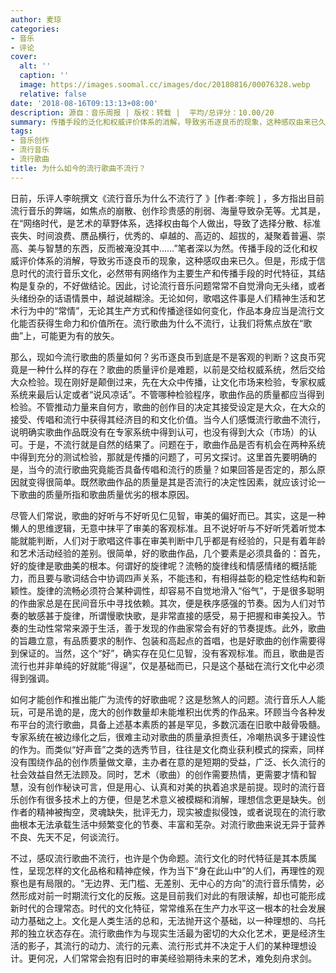 ```yaml
---
author: 麦琼
categories:
- 音乐
- 评论
cover:
  alt: ''
  caption: ''
  image: https://images.soomal.cc/images/doc/20180816/00076328.webp
  relative: false
date: '2018-08-16T09:13:13+08:00'
description: 源自：音乐周报 | 版权：转载 |  平均/总评分：10.00/20
summary: 传播手段的泛化和权威评价体系的消解，导致劣币逐良币的现象，这种感叹由来已久。但是，形成于信息时代的流行音乐文化，必然带有网络作为主要生产和传播手段的时代特征，其结构是复杂的，不好做结论……
tags:
- 音乐创作
- 流行音乐
- 流行歌曲
title: 为什么如今的流行歌曲不流行？
---
```


日前，乐评人李皖撰文《流行音乐为什么不流行了 》[作者:李皖 ]
，多方指出目前流行音乐的弊端，如焦点的崩散、创作珍贵感的削弱、海量导致杂芜等。尤其是，在“网络时代，是艺术的草野体系，选择权由每个人做出，导致了选择分散、标准丧失、时间浪费、赝品横行，优秀的、卓越的、高迈的、超拔的，凝聚着普遍、崇高、美与智慧的东西，反而被淹没其中……”笔者深以为然。传播手段的泛化和权威评价体系的消解，导致劣币逐良币的现象，这种感叹由来已久。但是，形成于信息时代的流行音乐文化，必然带有网络作为主要生产和传播手段的时代特征，其结构是复杂的，不好做结论。因此，讨论流行音乐问题常常不自觉滑向无头绪，或者头绪纷杂的话语情景中，越说越糊涂。无论如何，歌唱这件事是人们精神生活和艺术行为中的“常情”，无论其生产方式和传播途径如何变化，作品本身应当是流行文化能否获得生命力和价值所在。流行歌曲为什么不流行，让我们将焦点放在“歌曲”上，可能更为有的放矢。

那么，现如今流行歌曲的质量如何？劣币逐良币到底是不是客观的判断？这良币究竟是一种什么样的存在？歌曲的质量评价是难题，以前是交给权威系统，然后交给大众检验。现在刚好是颠倒过来，先在大众中传播，让文化市场来检验，专家权威系统来最后认定或者“说风凉话”。不管哪种检验程序，歌曲作品的质量都应当得到检验。不管推动力量来自何方，歌曲的创作目的决定其接受设定是大众，在大众的接受、传唱和流行中获得其经济目的和文化价值。当今人们感慨流行歌曲不流行，说明确实歌曲作品既没有在专家系统中得到认可，也没有得到大众（市场）的认可。于是，不流行就是自然的结果了。问题在于，歌曲作品是否有机会在两种系统中得到充分的测试检验，那就是传播的问题了，可另文探讨。这里首先要明确的是，当今的流行歌曲究竟能否具备传唱和流行的质量？如果回答是否定的，那么原因就变得很简单。既然歌曲作品的质量是其是否流行的决定性因素，就应该讨论一下歌曲的质量所指和歌曲质量优劣的根本原因。

尽管人们常说，歌曲的好听与不好听见仁见智，审美的偏好而已。其实，这是一种懒人的思维逻辑，无意中抹平了审美的客观标准。且不说好听与不好听凭着听觉本能就能判断，人们对于歌唱这件事在审美判断中几乎都是有经验的，只是有着年龄和艺术活动经验的差别。很简单，好的歌曲作品，几个要素是必须具备的：首先，好的旋律是歌曲美的根本。何谓好的旋律呢？流畅的旋律线和情感情绪的概括能力，而且要与歌词结合中协调四声关系，不能违和，有相得益彰的稳定性结构和新颖性。旋律的流畅必须符合某种调性，却容易不自觉地滑入“俗气”，于是很多聪明的作曲家总是在民间音乐中寻找依赖。其次，便是秩序感强的节奏。因为人们对节奏的敏感甚于旋律，所谓慢歌快歌，是非常直接的感受，易于把握和审美投入。节奏的生动性常常来源于生活，善于发现的作曲家常会有好的节奏提炼。此外，歌曲的旨趣立意，有品质要求的制作、包装和高起点的首唱，也是好歌曲的创作需要得到保证的。当然，这个“好”，确实存在见仁见智，没有客观标准。而且，歌曲是否流行也并非单纯的好就能“得逞”，仅是基础而已，只是这个基础在流行文化中必须得到强调。

如何才能创作和推出能广为流传的好歌曲呢？这是愁煞人的问题。流行音乐人人能玩，可是吊诡的是，庞大的创作数量却未能堆积出优秀的作品来。环顾当今各种发布平台的流行歌曲，具备上述基本素质的甚是罕见，多数沉湎在旧歌中敲骨吸髓。专家系统在被边缘化之后，很难主动对歌曲的质量承担责任，冷嘲热讽多于建设性的作为。而类似“好声音”之类的选秀节目，往往是文化商业获利模式的探索，同样没有围绕作品的创作质量做文章，主办者在意的是短期的受益，广泛、长久流行的社会效益自然无法顾及。同时，艺术（歌曲）的创作需要热情，更需要才情和智慧，没有创作秘诀可言，但是用心、认真和对美的执着追求是前提。现时的流行音乐创作有很多技术上的方便，但是艺术意义被模糊和消解，理想信念更是缺失。创作者的精神被掏空，灵魂缺失，批评无力，现实被虚拟侵蚀，或者说现在的流行歌曲根本无法承载生活中频繁变化的节奏、丰富和芜杂。对流行歌曲来说无异于营养不良、先天不足，何谈流行。

不过，感叹流行歌曲不流行，也许是个伪命题。流行文化的时代特征是其本质属性，呈现怎样的文化品格和精神症候，作为当下“身在此山中”的人们，再理性的观察也是有局限的。“无边界、无门槛、无差别、无中心的方向”的流行音乐情势，必然形成对前一时期流行文化的反叛。这是目前我们对此的有限读解，却也可能形成新时代的合理常态。时代的文化特征，常常维系在生产力水平这一根本的社会发展动力基础之上。文化是人类生活的总和，无法抛开这个基础，以一种理想的、乌托邦的独立状态存在。流行歌曲作为与现实生活最为密切的大众化艺术，更是经济生活的影子，其流行的动力、流行的元素、流行形式并不决定于人们的某种理想设计。更何况，人们常常会抱有旧时的审美经验期待未来的艺术，难免刻舟求剑。